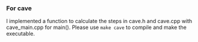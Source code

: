 ### For cave ###

I implemented a function to calculate the steps in cave.h and cave.cpp with cave_main.cpp for main(). Please use `make cave` to compile and make the executable.